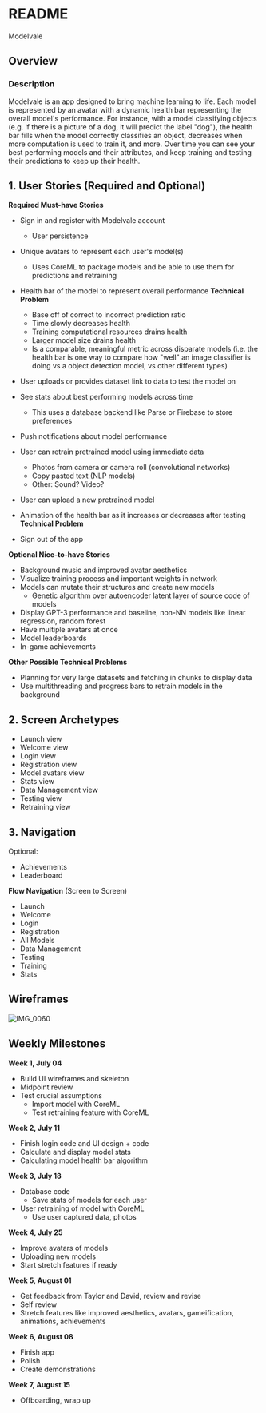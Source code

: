 # README
Modelvale

## Overview
### Description
Modelvale is an app designed to bring machine learning to life. Each model is represented by an avatar with a dynamic health bar representing the overall model's performance. For instance, with a model classifying objects (e.g. if there is a picture of a dog, it will predict the label "dog"), the health bar fills when the model correctly classifies an object, decreases when more computation is used to train it, and more. Over time you can see your best performing models and their attributes, and keep training and testing their predictions to keep up their health.

## 1. User Stories (Required and Optional)

**Required Must-have Stories**
* Sign in and register with Modelvale account
     * User persistence
 * Unique avatars to represent each user's model(s)
     * Uses CoreML to package models and be able to use them for predictions and retraining
 * Health bar of the model to represent overall performance **Technical Problem**
     * Base off of correct to incorrect prediction ratio
     * Time slowly decreases health
     * Training computational resources drains health
     * Larger model size drains health
     * Is a comparable, meaningful metric across disparate models (i.e. the health bar is one way to compare how "well" an image classifier is doing vs a object detection model, vs other different types)

 * User uploads or provides dataset link to data to test the model on
 *  See stats about best performing models across time
     *  This uses a database backend like Parse or Firebase to store preferences
 *  Push notifications about model performance
 * User can retrain pretrained model using immediate data
     * Photos from camera or camera roll (convolutional networks)
     * Copy pasted text (NLP models)
     * Other: Sound? Video?
 * User can upload a new pretrained model
 * Animation of the health bar as it increases or decreases after testing **Technical Problem**
 * Sign out of the app

**Optional Nice-to-have Stories**

*  Background music and improved avatar aesthetics
 * Visualize training process and important weights in network
 * Models can mutate their structures and create new models
     * Genetic algorithm over autoencoder latent layer of source code of models
 * Display GPT-3 performance and baseline, non-NN models like linear regression, random forest
 * Have multiple avatars at once
 * Model leaderboards
 * In-game achievements
 
 **Other Possible Technical Problems**
 * Planning for very large datasets and fetching in chunks to display data
 * Use multithreading and progress bars to retrain models in the background

## 2. Screen Archetypes

* Launch view
* Welcome view
 * Login view
* Registration view
 * Model avatars view
* Stats view
* Data Management view
* Testing view
* Retraining view

## 3. Navigation

Optional:
- Achievements
- Leaderboard

**Flow Navigation** (Screen to Screen)

 * Launch
 * Welcome
 * Login
 * Registration
 * All Models
 * Data Management
 * Testing
 * Training
 * Stats

## Wireframes
![IMG_0060](https://user-images.githubusercontent.com/35582442/177838999-1dac750c-efb7-4ad6-95c6-6cedf4e2cd83.JPG)

## Weekly Milestones

**Week 1, July 04**
* Build UI wireframes and skeleton
* Midpoint review
* Test crucial assumptions
    * Import model with CoreML
    * Test retraining feature with CoreML

**Week 2, July 11**
* Finish login code and UI design + code
* Calculate and display model stats
* Calculating model health bar algorithm

**Week 3, July 18**
* Database code
    * Save stats of models for each user
* User retraining of model with CoreML
    * Use user captured data, photos

**Week 4, July 25**
* Improve avatars of models
* Uploading new models
* Start stretch features if ready
    
**Week 5, August 01**
* Get feedback from Taylor and David, review and revise
* Self review
* Stretch features like improved aesthetics, avatars, gameification, animations, achievements
    
**Week 6, August 08**
* Finish app
* Polish
* Create demonstrations
    
**Week 7, August 15**
* Offboarding, wrap up
